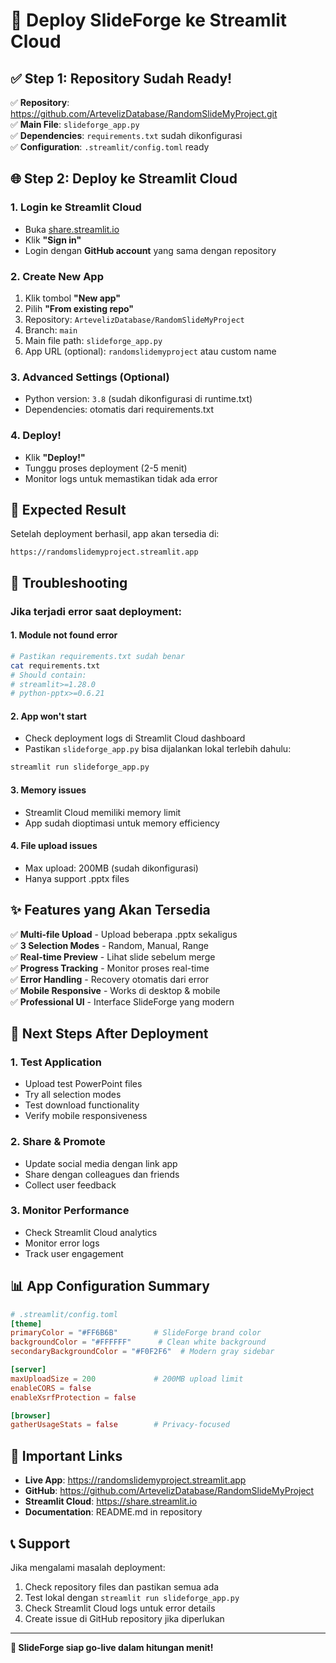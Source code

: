 # 🚀 Deploy SlideForge ke Streamlit Cloud

## ✅ Step 1: Repository Sudah Ready!

✅ **Repository**: https://github.com/ArtevelizDatabase/RandomSlideMyProject.git  
✅ **Main File**: `slideforge_app.py`  
✅ **Dependencies**: `requirements.txt` sudah dikonfigurasi  
✅ **Configuration**: `.streamlit/config.toml` ready  

## 🌐 Step 2: Deploy ke Streamlit Cloud

### 1. Login ke Streamlit Cloud
- Buka [share.streamlit.io](https://share.streamlit.io)
- Klik **"Sign in"**
- Login dengan **GitHub account** yang sama dengan repository

### 2. Create New App
1. Klik tombol **"New app"**
2. Pilih **"From existing repo"**
3. Repository: `ArtevelizDatabase/RandomSlideMyProject`
4. Branch: `main`
5. Main file path: `slideforge_app.py`
6. App URL (optional): `randomslidemyproject` atau custom name

### 3. Advanced Settings (Optional)
- Python version: `3.8` (sudah dikonfigurasi di runtime.txt)
- Dependencies: otomatis dari requirements.txt

### 4. Deploy!
- Klik **"Deploy!"**
- Tunggu proses deployment (2-5 menit)
- Monitor logs untuk memastikan tidak ada error

## 🎯 Expected Result

Setelah deployment berhasil, app akan tersedia di:
```
https://randomslidemyproject.streamlit.app
```

## 🔧 Troubleshooting

### Jika terjadi error saat deployment:

#### 1. **Module not found error**
```bash
# Pastikan requirements.txt sudah benar
cat requirements.txt
# Should contain:
# streamlit>=1.28.0
# python-pptx>=0.6.21
```

#### 2. **App won't start**
- Check deployment logs di Streamlit Cloud dashboard
- Pastikan `slideforge_app.py` bisa dijalankan lokal terlebih dahulu:
```bash
streamlit run slideforge_app.py
```

#### 3. **Memory issues**
- Streamlit Cloud memiliki memory limit
- App sudah dioptimasi untuk memory efficiency

#### 4. **File upload issues**
- Max upload: 200MB (sudah dikonfigurasi)
- Hanya support .pptx files

## ✨ Features yang Akan Tersedia

✅ **Multi-file Upload** - Upload beberapa .pptx sekaligus  
✅ **3 Selection Modes** - Random, Manual, Range  
✅ **Real-time Preview** - Lihat slide sebelum merge  
✅ **Progress Tracking** - Monitor proses real-time  
✅ **Error Handling** - Recovery otomatis dari error  
✅ **Mobile Responsive** - Works di desktop & mobile  
✅ **Professional UI** - Interface SlideForge yang modern  

## 🎉 Next Steps After Deployment

### 1. Test Application
- Upload test PowerPoint files
- Try all selection modes
- Test download functionality
- Verify mobile responsiveness

### 2. Share & Promote
- Update social media dengan link app
- Share dengan colleagues dan friends
- Collect user feedback

### 3. Monitor Performance
- Check Streamlit Cloud analytics
- Monitor error logs
- Track user engagement

## 📊 App Configuration Summary

```toml
# .streamlit/config.toml
[theme]
primaryColor = "#FF6B6B"        # SlideForge brand color
backgroundColor = "#FFFFFF"      # Clean white background
secondaryBackgroundColor = "#F0F2F6"  # Modern gray sidebar

[server]
maxUploadSize = 200             # 200MB upload limit
enableCORS = false
enableXsrfProtection = false

[browser]
gatherUsageStats = false        # Privacy-focused
```

## 🔗 Important Links

- **Live App**: https://randomslidemyproject.streamlit.app
- **GitHub**: https://github.com/ArtevelizDatabase/RandomSlideMyProject
- **Streamlit Cloud**: https://share.streamlit.io
- **Documentation**: README.md in repository

## 📞 Support

Jika mengalami masalah deployment:
1. Check repository files dan pastikan semua ada
2. Test lokal dengan `streamlit run slideforge_app.py`
3. Check Streamlit Cloud logs untuk error details
4. Create issue di GitHub repository jika diperlukan

---

**🎉 SlideForge siap go-live dalam hitungan menit!**
